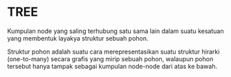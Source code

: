 # TREE

Kumpulan node yang saling terhubung satu
sama lain dalam suatu kesatuan yang
membentuk layakya struktur sebuah pohon.

Struktur pohon adalah suatu cara
merepresentasikan suatu struktur hirarki
(one-to-many) secara grafis yang mirip
sebuah pohon, walaupun pohon tersebut
hanya tampak sebagai kumpulan node-node
dari atas ke bawah.

